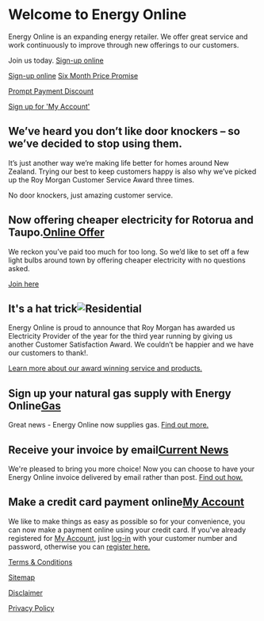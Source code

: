 # Welcome to Energy Online
Energy Online is an expanding energy retailer. We offer great service and work continuously to improve through new offerings to our customers.

Join us today. [Sign-up online](https://join-us.energyonline.co.nz/web/eol/join)

[Sign-up online](https://join-us.energyonline.co.nz/web/eol/join )
[Six Month Price Promise](http://www.energyonline.co.nz/residential/six_month_price_promise )

[Prompt Payment Discount](http://www.energyonline.co.nz/residential/pricing_plans )

[Sign up for 'My Account'](https://www.energyonline.co.nz/my_account_-_login/controltype/1/m/403 )

 
## We’ve heard you don’t like door knockers – so we’ve decided to stop using them.
It’s just another way we’re making life better for homes around New Zealand. Trying our best to keep customers happy is also why we’ve picked up the Roy Morgan Customer Service Award three times.

No door knockers, just amazing customer service.

## Now offering cheaper electricity for Rotorua and Taupo.[Online Offer](https://join-us.energyonline.co.nz/onlineoffer/)
We reckon you’ve paid too much for too long. So we’d like to set off a few light bulbs around town by offering cheaper electricity with no questions asked.

[Join here](https://join-us.energyonline.co.nz/onlineoffer/ )

## It's a hat trick![Residential](http://www.energyonline.co.nz/residential)
Energy Online is proud to announce that Roy Morgan has awarded us Electricity Provider of the year for the third year running by giving us another Customer Satisfaction Award. We couldn’t be happier and we have our customers to thank!.

[Learn more about our award winning service and products.](http://www.energyonline.co.nz/residential)

## Sign up your natural gas supply with Energy Online[Gas](http://www.energyonline.co.nz/residential/gas)
Great news - Energy Online now supplies gas. [Find out more.](http://www.energyonline.co.nz/residential/gas)

## Receive your invoice by email[Current News](http://www.energyonline.co.nz/home/news/news_2006/current_news/art_id/62)
We're pleased to bring you more choice!  Now you can choose to have your Energy Online invoice delivered by email rather than post. [Find out how.](http://www.energyonline.co.nz/home/news/news_2006/current_news/art_id/62)

## Make a credit card payment online[My Account](https://www.energyonline.co.nz/my_account_-_login)
We like to make things as easy as possible so for your convenience, you can now make a payment online using your credit card.  If you've already registered for [My Account](http://www.energyonline.co.nz/home/about_my_account), just [log-in](https://www.energyonline.co.nz/my_account_-_login) with your customer number and password, otherwise you can [register here.](https://www.energyonline.co.nz/my_account_-_login/controltype/1/m/403)

[Terms & Conditions](http://www.energyonline.co.nz/terms)

[Sitemap](http://www.energyonline.co.nz/home/site_map)

[Disclaimer](http://www.energyonline.co.nz/home/site_map/disclaimer)

[Privacy Policy](http://www.energyonline.co.nz/home/site_map/privacy_policy)
